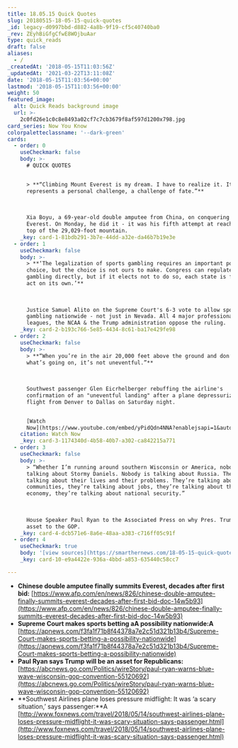 ```yaml
---
title: 18.05.15 Quick Quotes
slug: 20180515-18-05-15-quick-quotes
_id: legacy-d0997bbd-d882-4a8b-9f19-cf5c40740ba0
_rev: ZEyhBiGfgCfwE8WOjbuAar
type: quick_reads
draft: false
aliases:
  - /
_createdAt: '2018-05-15T11:03:56Z'
_updatedAt: '2021-03-22T13:11:08Z'
date: '2018-05-15T11:03:56+00:00'
lastmod: '2018-05-15T11:03:56+00:00'
weight: 50
featured_image:
  alt: Quick Reads background image
  url: >-
    2c0fd26e1c0c8e8493a02cf7c7cb3679f8af597d1200x798.jpg
card_series: Now You Know
colorpaletteclassname: '--dark-green'
cards:
  - order: 0
    useCheckmark: false
    body: >-
      # QUICK QUOTES


      > **“Climbing Mount Everest is my dream. I have to realize it. It also
      represents a personal challenge, a challenge of fate.”**  
        
        
        
      Xia Boyu, a 69-year-old double amputee from China, on conquering Mt.
      Everest. On Monday, he did it - it was his fifth attempt at reaching the
      top of the 29,029-foot mountain.
    _key: card-1-81bdb291-3b7e-44dd-a32e-da46b7b19e3e
  - order: 1
    useCheckmark: false
    body: >-
      > **‘The legalization of sports gambling requires an important policy
      choice, but the choice is not ours to make. Congress can regulate sports
      gambling directly, but if it elects not to do so, each state is free to
      act on its own.’**  
        
        
        
      Justice Samuel Alito on the Supreme Court's 6-3 vote to allow sports
      gambling nationwide - not just in Nevada. All 4 major professional sports
      leagues, the NCAA & the Trump administration oppose the ruling.
    _key: card-2-b193c766-5e85-4434-8c61-ba17e429fe98
  - order: 2
    useCheckmark: false
    body: >-
      > **“When you’re in the air 20,000 feet above the ground and don’t know
      what’s going on, it’s not uneventful.”**  
        
        
        
      Southwest passenger Glen Eicrhelberger rebuffing the airline's
      confirmation of an "uneventful landing" after a plane depressurized on a
      flight from Denver to Dallas on Saturday night.


      [Watch
      Now](https://www.youtube.com/embed/yPidQdn4NNA?enablejsapi=1&autoplay=1&rel=0)
    citation: Watch Now
    _key: card-3-1174340d-4b58-40b7-a302-ca842215a771
  - order: 3
    useCheckmark: false
    body: >-
      > “Whether I’m running around southern Wisconsin or America, nobody is
      talking about Stormy Daniels. Nobody is talking about Russia. They’re
      talking about their lives and their problems. They’re talking about their
      communities, they’re talking about jobs, they’re talking about the
      economy, they’re talking about national security.”  
        
        
        
      House Speaker Paul Ryan to the Associated Press on why Pres. Trump is an
      asset to the GOP.
    _key: card-4-dcb571e6-8a6e-48aa-a383-c716ff05c91f
  - order: 4
    useCheckmark: true
    body: '[view sources](https://smarthernews.com/18-05-15-quick-quotes/)'
    _key: card-10-e9a4422e-936a-4bbd-a853-635440c58cc7

---
```

* **Chinese double amputee finally summits Everest, decades after first bid:** [https://www.afp.com/en/news/826/chinese-double-amputee-finally-summits-everest-decades-after-first-bid-doc-14w5b93](https://www.afp.com/en/news/826/chinese-double-amputee-finally-summits-everest-decades-after-first-bid-doc-14w5b93)
* **Supreme Court makes sports betting aA possibility nationwide:A** [https://apnews.com/f3fa1f71b8f44378a7e2c51d321b13b4/Supreme-Court-makes-sports-betting-a-possibility-nationwide](https://apnews.com/f3fa1f71b8f44378a7e2c51d321b13b4/Supreme-Court-makes-sports-betting-a-possibility-nationwide)
* **Paul Ryan says Trump will be an asset for Republicans:** [https://abcnews.go.com/Politics/wireStory/paul-ryan-warns-blue-wave-wisconsin-gop-convention-55120692](https://abcnews.go.com/Politics/wireStory/paul-ryan-warns-blue-wave-wisconsin-gop-convention-55120692)
* **Southwest Airlines plane loses pressure midflight: It was ‘a scary situation,’ says passenger:**A [http://www.foxnews.com/travel/2018/05/14/southwest-airlines-plane-loses-pressure-midflight-it-was-scary-situation-says-passenger.html](http://www.foxnews.com/travel/2018/05/14/southwest-airlines-plane-loses-pressure-midflight-it-was-scary-situation-says-passenger.html)